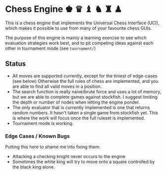 # Chess Engine ♚ ♛ ♝ ♞ ♜ ♟

This is a chess engine that implements the Universal Chess Interface (UCI),
which makes it possible to use from many of your favourite chess GUIs. 

The purpose of this engine is mainly a learning exercise to see which 
evaluation strategies work best, and to pit competing ideas against 
each other in tournament mode (see `tournament/`)

## Status

* All moves are supported currently, except for the tiniest of edge-cases (see
  below) Otherwise the full rules of chess are implemented, and you are able to
  find all valid moves in a position.
* The search function is really naive/brute force and uses a lot of memory, but
  we are able to complete games against stockfish. I suggest limiting the depth 
  or number of nodes when letting the engine ponder.
* The only evaluator that is currently implemented is one that returns random
  numbers. It hasn't taken a single game from stockfish yet. This is where the 
  work will focus once the full ruleset is implemented.
* Tournament mode is working. 

### Edge Cases / Known Bugs

Putting this here to shame me into fixing them:

* Attacking a checking knight never occurs to the engine
* Sometimes the white king will try to move onto a square controlled by the
  black king alone.
